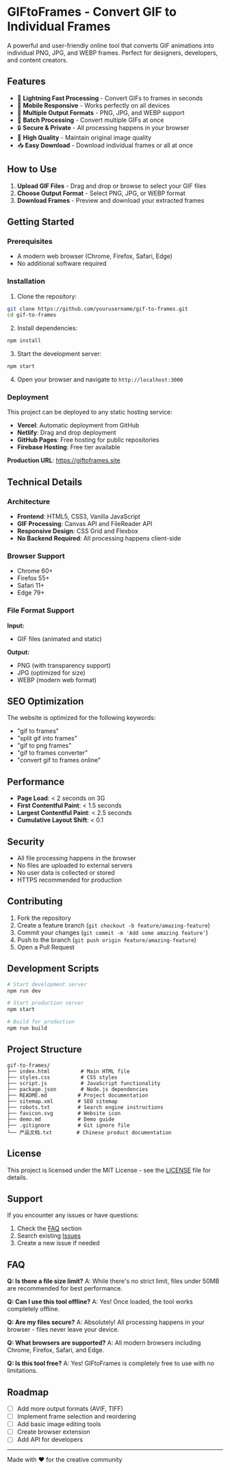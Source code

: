 # GIFtoFrames - Convert GIF to Individual Frames

A powerful and user-friendly online tool that converts GIF animations into individual PNG, JPG, and WEBP frames. Perfect for designers, developers, and content creators.

## Features

- 🚀 **Lightning Fast Processing** - Convert GIFs to frames in seconds
- 📱 **Mobile Responsive** - Works perfectly on all devices
- 🎨 **Multiple Output Formats** - PNG, JPG, and WEBP support
- 🔄 **Batch Processing** - Convert multiple GIFs at once
- 🔒 **Secure & Private** - All processing happens in your browser
- 💎 **High Quality** - Maintain original image quality
- 📥 **Easy Download** - Download individual frames or all at once

## How to Use

1. **Upload GIF Files** - Drag and drop or browse to select your GIF files
2. **Choose Output Format** - Select PNG, JPG, or WEBP format
3. **Download Frames** - Preview and download your extracted frames

## Getting Started

### Prerequisites

- A modern web browser (Chrome, Firefox, Safari, Edge)
- No additional software required

### Installation

1. Clone the repository:
```bash
git clone https://github.com/yourusername/gif-to-frames.git
cd gif-to-frames
```

2. Install dependencies:
```bash
npm install
```

3. Start the development server:
```bash
npm start
```

4. Open your browser and navigate to `http://localhost:3000`

### Deployment

This project can be deployed to any static hosting service:

- **Vercel**: Automatic deployment from GitHub
- **Netlify**: Drag and drop deployment
- **GitHub Pages**: Free hosting for public repositories
- **Firebase Hosting**: Free tier available

**Production URL**: https://giftoframes.site

## Technical Details

### Architecture

- **Frontend**: HTML5, CSS3, Vanilla JavaScript
- **GIF Processing**: Canvas API and FileReader API
- **Responsive Design**: CSS Grid and Flexbox
- **No Backend Required**: All processing happens client-side

### Browser Support

- Chrome 60+
- Firefox 55+
- Safari 11+
- Edge 79+

### File Format Support

**Input:**
- GIF files (animated and static)

**Output:**
- PNG (with transparency support)
- JPG (optimized for size)
- WEBP (modern web format)

## SEO Optimization

The website is optimized for the following keywords:
- "gif to frames"
- "split gif into frames"
- "gif to png frames"
- "gif to frames converter"
- "convert gif to frames online"

## Performance

- **Page Load**: < 2 seconds on 3G
- **First Contentful Paint**: < 1.5 seconds
- **Largest Contentful Paint**: < 2.5 seconds
- **Cumulative Layout Shift**: < 0.1

## Security

- All file processing happens in the browser
- No files are uploaded to external servers
- No user data is collected or stored
- HTTPS recommended for production

## Contributing

1. Fork the repository
2. Create a feature branch (`git checkout -b feature/amazing-feature`)
3. Commit your changes (`git commit -m 'Add some amazing feature'`)
4. Push to the branch (`git push origin feature/amazing-feature`)
5. Open a Pull Request

## Development Scripts

```bash
# Start development server
npm run dev

# Start production server
npm start

# Build for production
npm run build
```

## Project Structure

```
gif-to-frames/
├── index.html          # Main HTML file
├── styles.css          # CSS styles
├── script.js           # JavaScript functionality
├── package.json        # Node.js dependencies
├── README.md          # Project documentation
├── sitemap.xml        # SEO sitemap
├── robots.txt         # Search engine instructions
├── favicon.svg        # Website icon
├── demo.md            # Demo guide
├── .gitignore         # Git ignore file
└── 产品文档.txt        # Chinese product documentation
```

## License

This project is licensed under the MIT License - see the [LICENSE](LICENSE) file for details.

## Support

If you encounter any issues or have questions:

1. Check the [FAQ](#faq) section
2. Search existing [Issues](https://github.com/yourusername/gif-to-frames/issues)
3. Create a new issue if needed

## FAQ

**Q: Is there a file size limit?**
A: While there's no strict limit, files under 50MB are recommended for best performance.

**Q: Can I use this tool offline?**
A: Yes! Once loaded, the tool works completely offline.

**Q: Are my files secure?**
A: Absolutely! All processing happens in your browser - files never leave your device.

**Q: What browsers are supported?**
A: All modern browsers including Chrome, Firefox, Safari, and Edge.

**Q: Is this tool free?**
A: Yes! GIFtoFrames is completely free to use with no limitations.

## Roadmap

- [ ] Add more output formats (AVIF, TIFF)
- [ ] Implement frame selection and reordering
- [ ] Add basic image editing tools
- [ ] Create browser extension
- [ ] Add API for developers

---

Made with ❤️ for the creative community